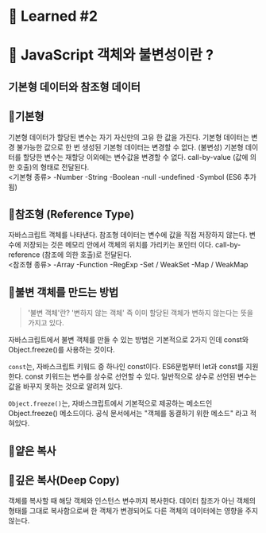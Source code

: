 # 🌟 Learned #2

# 🔶 JavaScript 객체와 불변성이란 ?

## 기본형 데이터와 참조형 데이터

## 🔹기본형

기본형 데이터가 할당된 변수는 자기 자신만의 고유 한 값을 가진다.
기본형 데이터는 변경 불가능한 값으로 한 번 생성된 기본형 데이터는 변경할 수 없다. (불변성)
기본형 데이터를 할당한 변수는 재할당 이외에는 변수값을 변경할 수 없다.
call-by-value (값에 의한 호출)의 형태로 전달된다.
<br>
<기본형 종류>
-Number
-String
-Boolean
-null
-undefined
-Symbol (ES6 추가됨)

## 🔹참조형 (Reference Type)

자바스크립트 객체를 나타낸다.
참조형 데이터는 변수에 값을 직접 저장하지 않는다.
변수에 저장되는 것은 메모리 안에서 객체의 위치를 가리키는 포인터 이다.
call-by-reference (참조에 의한 호출)로 전달된다.
<br>
<참조형 종류>
-Array
-Function
-RegExp
-Set / WeakSet
-Map / WeakMap

## 🔹불변 객체를 만드는 방법

> '불변 객체'란?
> '변하지 않는 객체' 즉 이미 할당된 객체가 변하지 않는다는 뜻을 가지고 있다.

자바스크립트에서 불변 객체를 만들 수 있는 방법은 기본적으로 2가지 인데 const와 Object.freeze()를 사용하는 것이다.

`const`는,
자바스크립트 키워드 중 하나인 const이다. ES6문법부터 let과 const를 지원한다. const 키워드는 변수를 상수로 선언할 수 있다. 일반적으로 상수로 선언된 변수는 값을 바꾸지 못하는 것으로 알려져 있다.

`Object.freeze()`는,
자바스크립트에서 기본적으로 제공하는 메소드인 Object.freeze() 메소드이다. 공식 문서에서는 "객체를 동결하기 위한 메소드" 라고 적혀있다.

## 🔹얕은 복사

## 🔹깊은 복사(Deep Copy)

객체를 복사할 때 해당 객체와 인스턴스 변수까지 복사한다. 데이터 참조가 아닌 객체의 형태를 그대로 복사함으로써 한 객체가 변경되어도 다른 객체의 데이터에는 영향을 주지 않는다.
